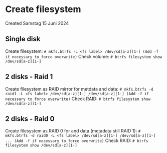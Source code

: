 # Create filesystem
Created Samstag 15 Juni 2024

Single disk
-----------
Create filesystem:
``# mkfs.btrfs -L <fs label> /dev/sd[a-z][1-] (Add -f if necessary to force overwrite)``
Check volume:
``# btrfs filesystem show /dev/sd[a-z][1-]``

2 disks - Raid 1
----------------
Create filesystem as RAID mirror for metdata and data:
``# mkfs.btrfs -d raid1 -L <fs label> /dev/sd[a-z][1-] /dev/sd[a-z][1-] (Add -f if necessary to force overwrite)``
Check RAID:
``# btrfs filesystem show /dev/sd[a-z][1-]``

2 disks - Raid 0
----------------
Create filesystem as RAID 0 for and data (metadata still RAID 1):
``# mkfs.btrfs -d raid0 -L <fs label> /dev/sd[a-z][1-] /dev/sd[a-z][1-] ... (Add -f if necessary to force overwrite)``
Check RAID:
``# btrfs filesystem show /dev/sd[a-z][1-]``


